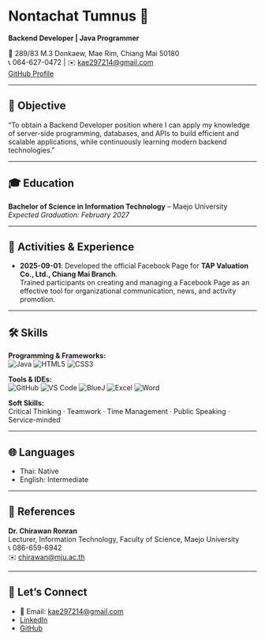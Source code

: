 # Nontachat Tumnus 👋

**Backend Developer | Java Programmer**

📍 289/83 M.3 Donkaew, Mae Rim, Chiang Mai 50180  
📞 064-627-0472 | ✉️ kae297214@gmail.com  
[GitHub Profile](https://github.com/YOUR_USERNAME)  

---

## 🎯 Objective
“To obtain a Backend Developer position where I can apply my knowledge of server-side programming, databases, and APIs to build efficient and scalable applications, while continuously learning modern backend technologies.”

---

## 🎓 Education
**Bachelor of Science in Information Technology** – Maejo University  
_Expected Graduation: February 2027_

---

## 💼 Activities & Experience
- **2025-09-01**: Developed the official Facebook Page for **TAP Valuation Co., Ltd., Chiang Mai Branch**.  
  Trained participants on creating and managing a Facebook Page as an effective tool for organizational communication, news, and activity promotion.

---

## 🛠 Skills

**Programming & Frameworks:**  
![Java](https://img.shields.io/badge/Java-007396?logo=java&logoColor=white) ![HTML5](https://img.shields.io/badge/HTML5-E34F26?logo=html5&logoColor=white) ![CSS3](https://img.shields.io/badge/CSS3-1572B6?logo=css3&logoColor=white)

**Tools & IDEs:**  
![GitHub](https://img.shields.io/badge/GitHub-181717?logo=github&logoColor=white) ![VS Code](https://img.shields.io/badge/VS%20Code-007ACC?logo=visual-studio-code&logoColor=white) ![BlueJ](https://img.shields.io/badge/BlueJ-0000FF?logo=bluej&logoColor=white) ![Excel](https://img.shields.io/badge/Microsoft%20Excel-217346?logo=microsoft-excel&logoColor=white) ![Word](https://img.shields.io/badge/Microsoft%20Word-2B579A?logo=microsoft-word&logoColor=white)

**Soft Skills:**  
Critical Thinking · Teamwork · Time Management · Public Speaking · Service-minded  

---

## 🌐 Languages
- Thai: Native  
- English: Intermediate  

---

## 📌 References
**Dr. Chirawan Ronran**  
Lecturer, Information Technology, Faculty of Science, Maejo University  
📞 086-659-6942  
✉️ chirawan@mju.ac.th  

---

## 🤝 Let’s Connect
- 📧 Email: kae297214@gmail.com  
- [LinkedIn](https://www.linkedin.com/in/nontachat-tumnus-595b11209/)  
- [GitHub](https://github.com/Non12345-tech)
